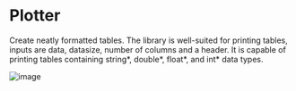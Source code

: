 # Plotter
Create neatly formatted tables. The library is well-suited for printing tables, inputs are data, datasize, number of columns and a header. It is capable of printing tables containing string*, double*, float*, and int* data types.

![image](https://github.com/lluubboo/Plotter/assets/114932728/d37e9b24-e9c7-4e44-ac7a-9e4905b71404)

